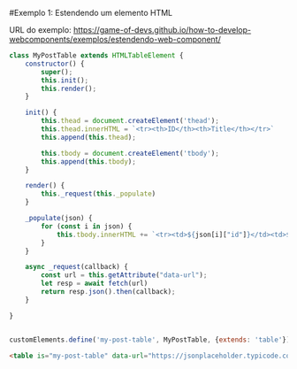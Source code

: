 #Exemplo 1: Estendendo um elemento HTML

URL do exemplo: https://game-of-devs.github.io/how-to-develop-webcomponents/exemplos/estendendo-web-component/

```javascript
class MyPostTable extends HTMLTableElement {
    constructor() {
        super();
        this.init();
        this.render();
    }

    init() {
        this.thead = document.createElement('thead');
        this.thead.innerHTML = `<tr><th>ID</th><th>Title</th></tr>`
        this.append(this.thead);

        this.tbody = document.createElement('tbody');
        this.append(this.tbody);
    }

    render() {
        this._request(this._populate)
    }

    _populate(json) {
        for (const i in json) {
            this.tbody.innerHTML += `<tr><td>${json[i]["id"]}</td><td>${json[i]["title"]}</td></tr>`
        }
    }

    async _request(callback) {
        const url = this.getAttribute("data-url");
        let resp = await fetch(url)
        return resp.json().then(callback);
    }

}


customElements.define('my-post-table', MyPostTable, {extends: 'table'})
```

```html
<table is="my-post-table" data-url="https://jsonplaceholder.typicode.com/posts"></table>
```
